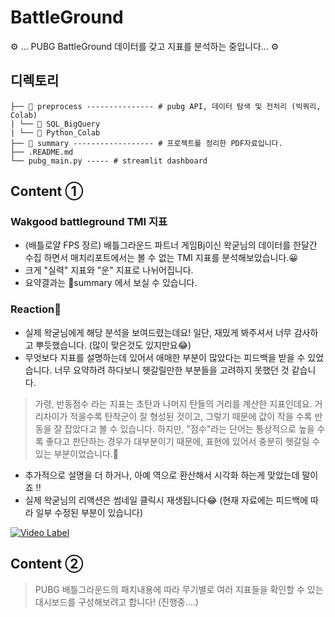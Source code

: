 # BattleGround
⚙️ ... PUBG BattleGround 데이터를 갖고 지표를 분석하는 중입니다... ⚙️ 

## 디렉토리
```
├── 📁 preprocess --------------- # pubg API, 데이터 탐색 및 전처리 (빅쿼리, Colab) 
| └── 📁 SQL_BigQuery
| └── 📁 Python_Colab 
├── 📁 summary ------------------ # 프로젝트를 정리한 PDF자료입니다.
├── .README.md
└── pubg_main.py ----- # streamlit dashboard
```


## Content ①
### Wakgood battleground TMI 지표
* (배틀로얄 FPS 장르) 배틀그라운드 파트너 게임Bj이신 왁굳님의 데이터를 한달간 수집 하면서 매치리포트에서는 볼 수 없는 TMI 지표를 분석해보았습니다.😀
* 크게 "실력" 지표와 "운" 지표로 나뉘어집니다.
* 요약결과는 📁summary 에서 보실 수 있습니다.
  
### Reaction🫨
* 실제 왁굳님에게 해당 분석을 보여드렸는데요! 일단, 재밌게 봐주셔서 너무 감사하고 뿌듯했습니다. (많이 맞은것도 있지만요😂)
* 무엇보다 지표를 설명하는데 있어서 애매한 부분이 많았다는 피드백을 받을 수 있었습니다. 너무 요약하려 하다보니 헷갈릴만한 부분들을 고려하지 못했던 것 같습니다.

> 가령, 반동점수 라는 지표는 초탄과 나머지 탄들의 거리를 계산한 지표인데요. 거리차이가 적을수록 탄착군이 잘 형성된 것이고, 그렇기 때문에 값이 작을 수록 반동을 잘 잡았다고 볼 수 있습니다.
> 하지만, "점수"라는 단어는 통상적으로 높을 수 록 좋다고 판단하는 경우가 대부분이기 때문에, 표현에 있어서 충분히 헷갈릴 수 있는 부분이었습니다.🫨

* 추가적으로 설명을 더 하거나, 아예 역으로 환산해서 시각화 하는게 맞았는데 말이죠 !! 
* 실제 왁굳님의 리액션은 썸네일 클릭시 재생됩니다😂 (현재 자료에는 피드백에 따라 일부 수정된 부분이 있습니다)
   
[![Video Label](http://img.youtube.com/vi/66PQJ0Jol9A/0.jpg)](https://youtu.be/66PQJ0Jol9A)



## Content ②
> PUBG 배틀그라운드의 패치내용에 따라 무기별로 여러 지표들을 확인할 수 있는 대시보드를 구성해보려고 합니다! (진행중....)

